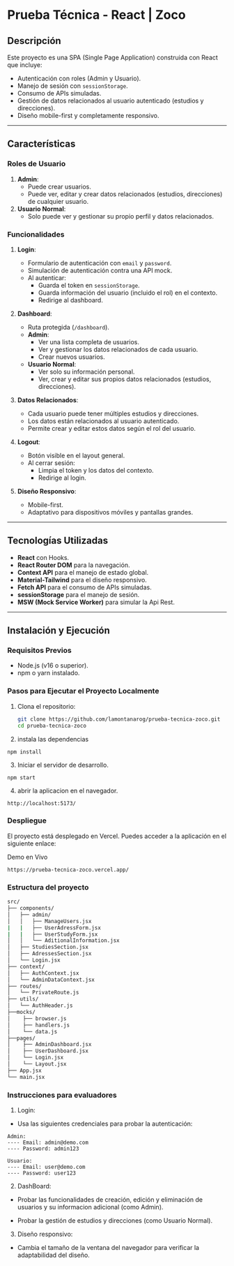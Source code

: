 # Prueba Técnica - React | Zoco

## Descripción

Este proyecto es una SPA (Single Page Application) construida con React que incluye:
- Autenticación con roles (Admin y Usuario).
- Manejo de sesión con `sessionStorage`.
- Consumo de APIs simuladas.
- Gestión de datos relacionados al usuario autenticado (estudios y direcciones).
- Diseño mobile-first y completamente responsivo.

---

## Características

### Roles de Usuario
1. **Admin**:
   - Puede crear usuarios.
   - Puede ver, editar y crear datos relacionados (estudios, direcciones) de cualquier usuario.
2. **Usuario Normal**:
   - Solo puede ver y gestionar su propio perfil y datos relacionados.

### Funcionalidades
1. **Login**:
   - Formulario de autenticación con `email` y `password`.
   - Simulación de autenticación contra una API mock.
   - Al autenticar:
     - Guarda el token en `sessionStorage`.
     - Guarda información del usuario (incluido el rol) en el contexto.
     - Redirige al dashboard.

2. **Dashboard**:
   - Ruta protegida (`/dashboard`).
   - **Admin**:
     - Ver una lista completa de usuarios.
     - Ver y gestionar los datos relacionados de cada usuario.
     - Crear nuevos usuarios.
   - **Usuario Normal**:
     - Ver solo su información personal.
     - Ver, crear y editar sus propios datos relacionados (estudios, direcciones).

3. **Datos Relacionados**:
   - Cada usuario puede tener múltiples estudios y direcciones.
   - Los datos están relacionados al usuario autenticado.
   - Permite crear y editar estos datos según el rol del usuario.

4. **Logout**:
   - Botón visible en el layout general.
   - Al cerrar sesión:
     - Limpia el token y los datos del contexto.
     - Redirige al login.

5. **Diseño Responsivo**:
   - Mobile-first.
   - Adaptativo para dispositivos móviles y pantallas grandes.

---

## Tecnologías Utilizadas

- **React** con Hooks.
- **React Router DOM** para la navegación.
- **Context API** para el manejo de estado global.
- **Material-Tailwind** para el diseño responsivo.
- **Fetch API** para el consumo de APIs simuladas.
- **sessionStorage** para el manejo de sesión.
- **MSW (Mock Service Worker)** para simular la Api Rest.

---

## Instalación y Ejecución

### Requisitos Previos
- Node.js (v16 o superior).
- npm o yarn instalado.

### Pasos para Ejecutar el Proyecto Localmente
1. Clona el repositorio:
   ```bash
   git clone https://github.com/lamontanarog/prueba-tecnica-zoco.git
   cd prueba-tecnica-zoco


2. instala las dependencias
```
npm install
```

3. Iniciar el servidor de desarrollo.
```
npm start
```

4. abrir la aplicacion en el navegador.

```
http://localhost:5173/
```
### Despliegue
El proyecto está desplegado en Vercel. Puedes acceder a la aplicación en el siguiente enlace:

Demo en Vivo
```
https://prueba-tecnica-zoco.vercel.app/
```
### Estructura del proyecto

```bash
src/
├── components/
│   ├── admin/
│   │   ├── ManageUsers.jsx
|   |   ├── UserAdressForm.jsx
|   |   ├── UserStudyForm.jsx
│   │   └── AditionalInformation.jsx
│   ├── StudiesSection.jsx
│   ├── AdressesSection.jsx
│   └── Login.jsx
├── context/
│   ├── AuthContext.jsx
│   └── AdminDataContext.jsx
├── routes/
│   └── PrivateRoute.js
├── utils/
│   └── AuthHeader.js
├──mocks/
│    ├── browser.js
│    ├── handlers.js
│    └── data.js
├──pages/
│    ├── AdminDashboard.jsx
│    ├── UserDashboard.jsx
│    └── Login.jsx
│    └── Layout.jsx
├── App.jsx
└── main.jsx
```
### Instrucciones para evaluadores

1. Login:

* Usa las siguientes credenciales para probar la autenticación:

```
Admin:
---- Email: admin@demo.com
---- Password: admin123

```
```
Usuario:
---- Email: user@demo.com
---- Password: user123
```
2. DashBoard:

* Probar las funcionalidades de creación, edición y eliminación de usuarios y su informacion adicional (como Admin).

* Probar la gestión de estudios y direcciones (como Usuario Normal).

3. Diseño responsivo:

* Cambia el tamaño de la ventana del navegador para verificar la adaptabilidad del diseño.
